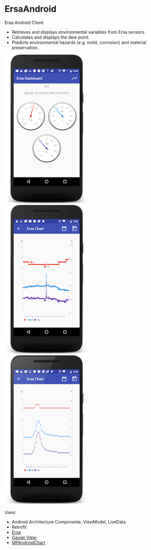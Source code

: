 # ErsaAndroid
Ersa Android Client

- Retrieves and displays environmental variables from Ersa sensors.
- Calculates and displays the dew point.
- Predicts environmental hazards (e.g. mold, corrosion) and material preservation.

![Ersa Dashboard](dashboard.png "dashboard") ![Ersa Chart](chart.png "chart") ![Ersa Chart Zoom](chart_zoom.png "chart")

Uses:
- Android Architecture Components: ViewModel, LiveData
- Retrofit
- [Ersa](https://github.com/Pygmalion69/Ersa)
- [Gauge View](https://github.com/Pygmalion69/Gauge);
- [MPAndroidChart](https://github.com/PhilJay/MPAndroidChart)

